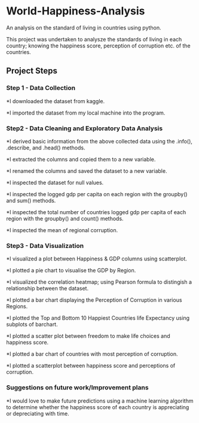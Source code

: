 # World-Happiness-Analysis
An analysis on the standard of living in countries using python.

This project was undertaken to analysze the standards of living in each country; knowing the happiness score, perception of corruption etc. of the countries.

## Project Steps

### Step 1 - Data Collection

*I downloaded the dataset from kaggle.

*I imported the dataset from my local machine into the program.


### Step2 - Data Cleaning and Exploratory Data Analysis

*I derived basic information from the above collected data using the .info(), .describe, and .head() methods.

*I extracted the columns and copied them to a new variable.

*I renamed the columns and saved the dataset to a new variable.

*I inspected the dataset for null values.

*I inspected the logged gdp per capita on each region with the groupby() and sum() methods.

*I inspected the total number of countries logged gdp per capita of each region with the groupby() and count() methods.

*I inspected the mean of regional  corruption.


### Step3 - Data Visualization

*I visualized a plot between Happiness & GDP columns using scatterplot.

*I plotted a pie chart to visualise the GDP by Region.

*I visualized the correlation heatmap; using Pearson formula to distingish a relationship between the dataset.

*I plotted a bar chart displaying the Perception of Corruption in various Regions.

*I plotted the Top and Bottom 10 Happiest Countries life Expectancy using subplots of barchart.

*I plotted a scatter plot between freedom to make life choices and happiness score.

*I plotted a bar chart of countries with most perception of corruption.

*I plotted a scatterplot between happiness score and perceptions of corruption.


### Suggestions on future work/Improvement plans

*I would love to make future predictions using a machine learning algorithm to determine whether the happiness score of each country is appreciating or depreciating with time.
